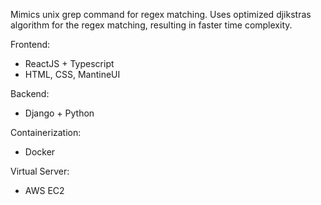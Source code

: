 Mimics unix grep command for regex matching.
Uses optimized djikstras algorithm for the regex matching, resulting in faster time complexity.

Frontend:
- ReactJS + Typescript
- HTML, CSS, MantineUI

Backend:
- Django + Python

Containerization:
- Docker

Virtual Server:
- AWS EC2
